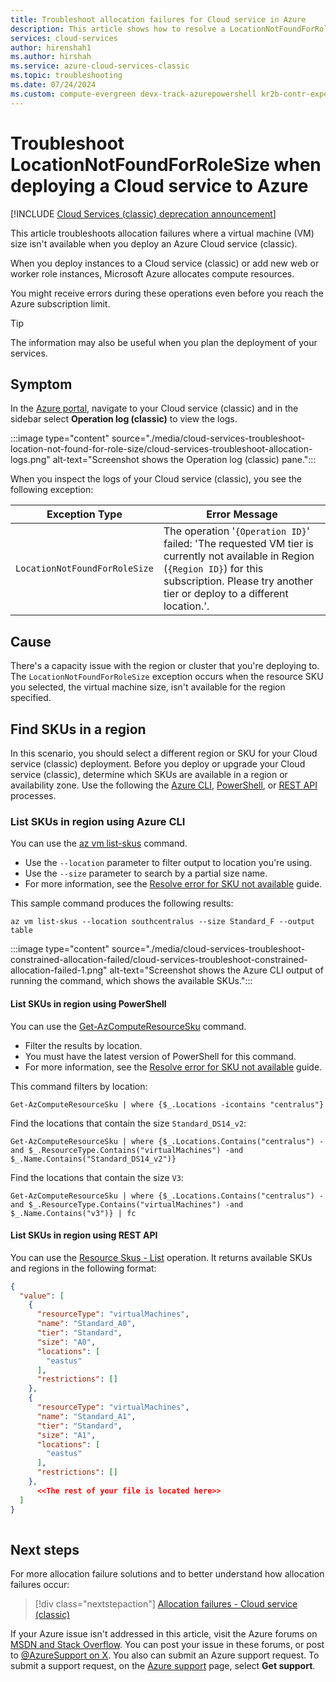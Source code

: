 ```yaml
---
title: Troubleshoot allocation failures for Cloud service in Azure
description: This article shows how to resolve a LocationNotFoundForRoleSize exception when deploying a Cloud service (classic) to Azure.
services: cloud-services
author: hirenshah1
ms.author: hirshah
ms.service: azure-cloud-services-classic
ms.topic: troubleshooting
ms.date: 07/24/2024
ms.custom: compute-evergreen devx-track-azurepowershell kr2b-contr-experiment
---
```


# Troubleshoot LocationNotFoundForRoleSize when deploying a Cloud service to Azure

[!INCLUDE [Cloud Services (classic) deprecation announcement](includes/deprecation-announcement.md)]

This article troubleshoots allocation failures where a virtual machine (VM) size isn't available when you deploy an Azure Cloud service (classic).

When you deploy instances to a Cloud service (classic) or add new web or worker role instances, Microsoft Azure allocates compute resources.

You might receive errors during these operations even before you reach the Azure subscription limit.

> [!TIP]
> The information may also be useful when you plan the deployment of your services.

## Symptom

In the [Azure portal](https://portal.azure.com/), navigate to your Cloud service (classic) and in the sidebar select **Operation log (classic)** to view the logs.

:::image type="content" source="./media/cloud-services-troubleshoot-location-not-found-for-role-size/cloud-services-troubleshoot-allocation-logs.png" alt-text="Screenshot shows the Operation log (classic) pane.":::

When you inspect the logs of your Cloud service (classic), you see the following exception:

|Exception Type  |Error Message  |
|---------|---------|
|`LocationNotFoundForRoleSize`     |The operation '`{Operation ID}`' failed: 'The requested VM tier is currently not available in Region (`{Region ID}`) for this subscription. Please try another tier or deploy to a different location.'.|

## Cause

There's a capacity issue with the region or cluster that you're deploying to. The `LocationNotFoundForRoleSize` exception occurs when the resource SKU you selected, the virtual machine size, isn't available for the region specified.

## Find SKUs in a region

In this scenario, you should select a different region or SKU for your Cloud service (classic) deployment. Before you deploy or upgrade your Cloud service (classic), determine which SKUs are available in a region or availability zone. Use the following the [Azure CLI](#list-skus-in-region-using-azure-cli), [PowerShell](#list-skus-in-region-using-powershell), or [REST API](#list-skus-in-region-using-rest-api) processes.

### List SKUs in region using Azure CLI

You can use the [az vm list-skus](/cli/azure/vm#az-vm-list-skus) command.

- Use the `--location` parameter to filter output to location you're using.
- Use the `--size` parameter to search by a partial size name.
- For more information, see the [Resolve error for SKU not available](../azure-resource-manager/templates/error-sku-not-available.md#solution-2---azure-cli) guide.

This sample command produces the following results:

```azurecli
az vm list-skus --location southcentralus --size Standard_F --output table
```

:::image type="content" source="./media/cloud-services-troubleshoot-constrained-allocation-failed/cloud-services-troubleshoot-constrained-allocation-failed-1.png" alt-text="Screenshot shows the Azure CLI output of running the command, which shows the available SKUs.":::

#### List SKUs in region using PowerShell

You can use the [Get-AzComputeResourceSku](/powershell/module/az.compute/get-azcomputeresourcesku) command.

- Filter the results by location.
- You must have the latest version of PowerShell for this command.
- For more information, see the [Resolve error for SKU not available](../azure-resource-manager/templates/error-sku-not-available.md#solution-1---powershell) guide.

This command filters by location:

```azurepowershell
Get-AzComputeResourceSku | where {$_.Locations -icontains "centralus"}
```

Find the locations that contain the size `Standard_DS14_v2`:

```azurepowershell
Get-AzComputeResourceSku | where {$_.Locations.Contains("centralus") -and $_.ResourceType.Contains("virtualMachines") -and $_.Name.Contains("Standard_DS14_v2")}
```

Find the locations that contain the size `V3`:

```azurepowershell
Get-AzComputeResourceSku | where {$_.Locations.Contains("centralus") -and $_.ResourceType.Contains("virtualMachines") -and $_.Name.Contains("v3")} | fc
```

#### List SKUs in region using REST API

You can use the [Resource Skus - List](/rest/api/compute/resourceskus/list) operation. It returns available SKUs and regions in the following format:

```json
{
  "value": [
    {
      "resourceType": "virtualMachines",
      "name": "Standard_A0",
      "tier": "Standard",
      "size": "A0",
      "locations": [
        "eastus"
      ],
      "restrictions": []
    },
    {
      "resourceType": "virtualMachines",
      "name": "Standard_A1",
      "tier": "Standard",
      "size": "A1",
      "locations": [
        "eastus"
      ],
      "restrictions": []
    },
      <<The rest of your file is located here>>
  ]
}
    
```

## Next steps

For more allocation failure solutions and to better understand how allocation failures occur:

> [!div class="nextstepaction"]
> [Allocation failures - Cloud service (classic)](cloud-services-allocation-failures.md)

If your Azure issue isn't addressed in this article, visit the Azure forums on [MSDN and Stack Overflow](https://azure.microsoft.com/support/forums/). You can post your issue in these forums, or post to [@AzureSupport on X](https://x.com/AzureSupport). You also can submit an Azure support request. To submit a support request, on the [Azure support](https://azure.microsoft.com/support/options/) page, select **Get support**.
